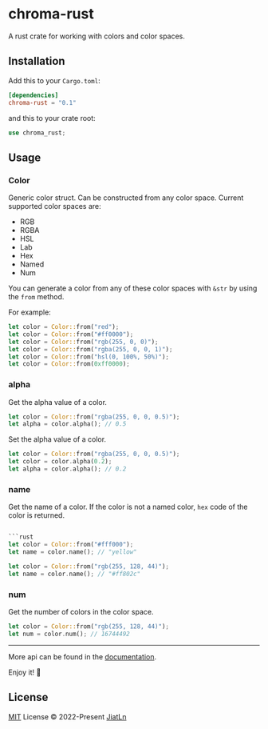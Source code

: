 # chroma-rust
A rust crate for working with colors and color spaces.

## Installation

Add this to your `Cargo.toml`:

```toml
[dependencies]
chroma-rust = "0.1"
```

and this to your crate root:

```rust
use chroma_rust;
```

## Usage


### Color

Generic color struct. Can be constructed from any color space. Current supported color spaces are:
- RGB
- RGBA
- HSL
- Lab
- Hex
- Named
- Num

You can generate a color from any of these color spaces with `&str` by using the `from` method.

For example:


```rust
let color = Color::from("red");
let color = Color::from("#ff0000");
let color = Color::from("rgb(255, 0, 0)");
let color = Color::from("rgba(255, 0, 0, 1)");
let color = Color::from("hsl(0, 100%, 50%)");
let color = Color::from(0xff0000);
```

### alpha

Get the alpha value of a color.

```rust
let color = Color::from("rgba(255, 0, 0, 0.5)");
let alpha = color.alpha(); // 0.5
```

Set the alpha value of a color.

```rust
let color = Color::from("rgba(255, 0, 0, 0.5)");
let color = color.alpha(0.2);
let alpha = color.alpha(); // 0.2
```

### name

Get the name of a color. If the color is not a named color, `hex` code of the color is returned.

```rust

```rust
let color = Color::from("#fff000");
let name = color.name(); // "yellow"

let color = Color::from("rgb(255, 128, 44)");
let name = color.name(); // "#ff802c"
```

### num

Get the number of colors in the color space.

```rust
let color = Color::from("rgb(255, 128, 44)");
let num = color.num(); // 16744492
```

--- 

More api can be found in the [documentation](https://docs.rs/chroma-rust/latest/chroma_rust).

Enjoy it! 🎨


## License

[MIT](./LICENSE) License © 2022-Present [JiatLn](https://github.com/JiatLn)
